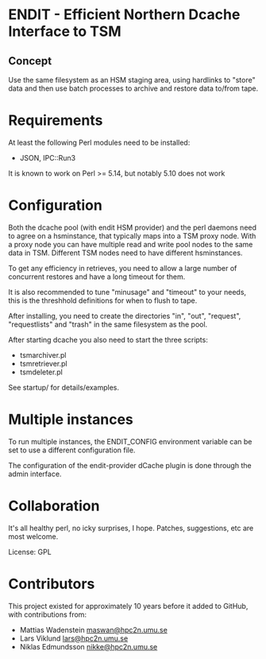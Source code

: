 # ENDIT - Efficient Northern Dcache Interface to TSM

## Concept

Use the same filesystem as an HSM staging area, using hardlinks to "store"
data and then use batch processes to archive and restore data to/from tape.

# Requirements

At least the following Perl modules need to be installed:

* JSON, IPC::Run3

It is known to work on Perl >= 5.14, but notably 5.10 does not work

# Configuration

Both the dcache pool (with endit HSM provider) and the perl daemons need
to agree on a hsminstance, that typically maps into a TSM proxy node. With
a proxy node you can have multiple read and write pool nodes to the same
data in TSM. Different TSM nodes need to have different hsminstances.

To get any efficiency in retrieves, you need to allow a large number of
concurrent restores and have a long timeout for them.

It is also recommended to tune "minusage" and "timeout" to your needs, this
is the threshhold definitions for when to flush to tape.

After installing, you need to create the directories "in", "out", "request",
"requestlists" and "trash" in the same filesystem as the pool.

After starting dcache you also need to start the three scripts:

* tsmarchiver.pl
* tsmretriever.pl
* tsmdeleter.pl

See startup/ for details/examples.

# Multiple instances

To run multiple instances, the ENDIT_CONFIG environment variable can be set
to use a different configuration file.

The configuration of the endit-provider dCache plugin is done through the
admin interface.

# Collaboration

It's all healthy perl, no icky surprises, I hope. Patches, suggestions, etc are
most welcome.

License: GPL

# Contributors

This project existed for approximately 10 years before it added to GitHub,
with contributions from:

* Mattias Wadenstein <maswan@hpc2n.umu.se>
* Lars Viklund <lars@hpc2n.umu.se>
* Niklas Edmundsson <nikke@hpc2n.umu.se>
